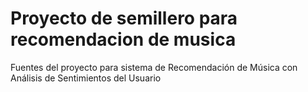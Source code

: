 # Proyecto de semillero para recomendacion de musica
Fuentes del proyecto para sistema de Recomendación de Música con Análisis de Sentimientos del Usuario
